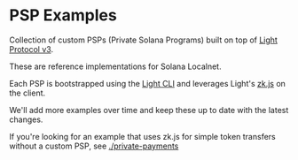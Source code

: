 # PSP Examples

Collection of custom PSPs (Private Solana Programs) built on top of [Light Protocol v3](https://github.com/Lightprotocol/light-protocol).

These are reference implementations for Solana Localnet.

Each PSP is bootstrapped using the [Light CLI](https://www.npmjs.com/package/@lightprotocol/cli) and leverages Light's [zk.js](https://npmjs.com/package/@lightprotocol/zk.js) on the client. 

We'll add more examples over time and keep these up to date with the latest changes.

If you're looking for an example that uses zk.js for simple token transfers without a custom PSP, see [./private-payments](https://github.com/Lightprotocol/psp-examples/tree/main/private-payments)

